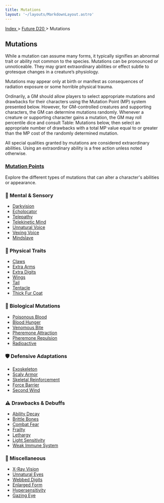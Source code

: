 ```yaml
---
title: Mutations
layout: '~/layouts/MarkdownLayout.astro'
---
```


[ Index ](/) > [ Future D20 ](/future.d20.srd) > Mutations

## Mutations

While a mutation can assume many forms, it typically signifies an abnormal
trait or ability not common to the species. Mutations can be pronounced or
unnoticeable. They may grant extraordinary abilities or effect subtle to
grotesque changes in a creature’s physiology.

Mutations may appear only at birth or manifest as consequences of radiation
exposure or some horrible physical trauma.

Ordinarily, a GM should allow players to select appropriate mutations and
drawbacks for their characters using the Mutation Point (MP) system presented
below. However, for GM-controlled creatures and supporting characters, the GM
can determine mutations randomly. Whenever a creature or supporting character
gains a mutation, the GM may roll percentile dice and consult Table: Mutations
below, then select an appropriate number of drawbacks with a total MP value
equal to or greater than the MP cost of the randomly determined mutation.

All special qualities granted by mutations are considered extraordinary
abilities. Using an extraordinary ability is a free action unless noted
otherwise.
### [Mutation Points](/future.d20.srd/mutations/mutation.points)

Explore the different types of mutations that can alter a character's abilities or appearance.

<div class="grid grid-cols-1 md:grid-cols-2 gap-6 mt-6">

  <!-- Group 1 -->
  <div>
    <h3 class="text-lg font-semibold text-blue-400 mb-2">🧠 Mental & Sensory</h3>
    <ul class="list-none space-y-1 text-sm text-blue-300">
      <li><a href="/future.d20.srd/mutations/darkvision" class="hover:underline">Darkvision</a></li>
      <li><a href="/future.d20.srd/mutations/echolocator" class="hover:underline">Echolocator</a></li>
      <li><a href="/future.d20.srd/mutations/telepathy" class="hover:underline">Telepathy</a></li>
      <li><a href="/future.d20.srd/mutations/telekinetic.mind" class="hover:underline">Telekinetic Mind</a></li>
      <li><a href="/future.d20.srd/mutations/unnatural.voice" class="hover:underline">Unnatural Voice</a></li>
      <li><a href="/future.d20.srd/mutations/vexing.voice" class="hover:underline">Vexing Voice</a></li>
      <li><a href="/future.d20.srd/mutations/mindslave" class="hover:underline">Mindslave</a></li>
    </ul>
  </div>

  <!-- Group 2 -->
  <div>
    <h3 class="text-lg font-semibold text-blue-400 mb-2">🧬 Physical Traits</h3>
    <ul class="list-none space-y-1 text-sm text-blue-300">
      <li><a href="/future.d20.srd/mutations/claws" class="hover:underline">Claws</a></li>
      <li><a href="/future.d20.srd/mutations/extra.arms" class="hover:underline">Extra Arms</a></li>
      <li><a href="/future.d20.srd/mutations/extra.digits" class="hover:underline">Extra Digits</a></li>
      <li><a href="/future.d20.srd/mutations/wings" class="hover:underline">Wings</a></li>
      <li><a href="/future.d20.srd/mutations/tail" class="hover:underline">Tail</a></li>
      <li><a href="/future.d20.srd/mutations/tentacle" class="hover:underline">Tentacle</a></li>
      <li><a href="/future.d20.srd/mutations/thick.fur.coat" class="hover:underline">Thick Fur Coat</a></li>
    </ul>
  </div>

  <!-- Group 3 -->
  <div>
    <h3 class="text-lg font-semibold text-blue-400 mb-2">💉 Biological Mutations</h3>
    <ul class="list-none space-y-1 text-sm text-blue-300">
      <li><a href="/future.d20.srd/mutations/poisonous.blood" class="hover:underline">Poisonous Blood</a></li>
      <li><a href="/future.d20.srd/mutations/blood.hunger" class="hover:underline">Blood Hunger</a></li>
      <li><a href="/future.d20.srd/mutations/venomous.bite" class="hover:underline">Venomous Bite</a></li>
      <li><a href="/future.d20.srd/mutations/pheremone.attraction" class="hover:underline">Pheremone Attraction</a></li>
      <li><a href="/future.d20.srd/mutations/pheremone.repulsion" class="hover:underline">Pheremone Repulsion</a></li>
      <li><a href="/future.d20.srd/mutations/radioactive" class="hover:underline">Radioactive</a></li>
    </ul>
  </div>

  <!-- Group 4 -->
  <div>
    <h3 class="text-lg font-semibold text-blue-400 mb-2">🛡️ Defensive Adaptations</h3>
    <ul class="list-none space-y-1 text-sm text-blue-300">
      <li><a href="/future.d20.srd/mutations/exoskeleton" class="hover:underline">Exoskeleton</a></li>
      <li><a href="/future.d20.srd/mutations/scaly.armor" class="hover:underline">Scaly Armor</a></li>
      <li><a href="/future.d20.srd/mutations/skeletal.reinforcement" class="hover:underline">Skeletal Reinforcement</a></li>
      <li><a href="/future.d20.srd/mutations/force.barrier" class="hover:underline">Force Barrier</a></li>
      <li><a href="/future.d20.srd/mutations/second.wind" class="hover:underline">Second Wind</a></li>
    </ul>
  </div>

  <!-- Group 5 -->
  <div>
    <h3 class="text-lg font-semibold text-blue-400 mb-2">⚠️ Drawbacks & Debuffs</h3>
    <ul class="list-none space-y-1 text-sm text-blue-300">
      <li><a href="/future.d20.srd/mutations/ability.decay" class="hover:underline">Ability Decay</a></li>
      <li><a href="/future.d20.srd/mutations/brittle.bones" class="hover:underline">Brittle Bones</a></li>
      <li><a href="/future.d20.srd/mutations/combat.fear" class="hover:underline">Combat Fear</a></li>
      <li><a href="/future.d20.srd/mutations/frailty" class="hover:underline">Frailty</a></li>
      <li><a href="/future.d20.srd/mutations/lethargy" class="hover:underline">Lethargy</a></li>
      <li><a href="/future.d20.srd/mutations/light.sensitivity" class="hover:underline">Light Sensitivity</a></li>
      <li><a href="/future.d20.srd/mutations/weak.immune.system" class="hover:underline">Weak Immune System</a></li>
    </ul>
  </div>

  <!-- Group 6 -->
  <div>
    <h3 class="text-lg font-semibold text-blue-400 mb-2">🔁 Miscellaneous</h3>
    <ul class="list-none space-y-1 text-sm text-blue-300">
      <li><a href="/future.d20.srd/mutations/x.ray.vision" class="hover:underline">X-Ray Vision</a></li>
      <li><a href="/future.d20.srd/mutations/unnatural.eyes" class="hover:underline">Unnatural Eyes</a></li>
      <li><a href="/future.d20.srd/mutations/webbed.digits" class="hover:underline">Webbed Digits</a></li>
      <li><a href="/future.d20.srd/mutations/enlarged.form" class="hover:underline">Enlarged Form</a></li>
      <li><a href="/future.d20.srd/mutations/hypersensitivity" class="hover:underline">Hypersensitivity</a></li>
      <li><a href="/future.d20.srd/mutations/gazing.eye" class="hover:underline">Gazing Eye</a></li>
    </ul>
  </div>

</div>
